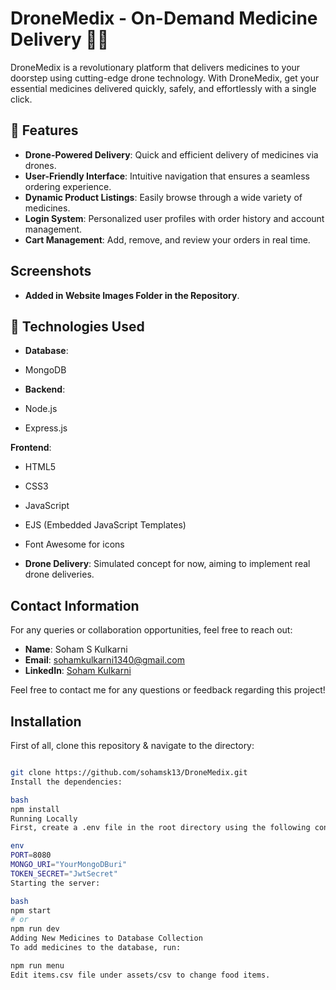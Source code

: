 #  DroneMedix - On-Demand Medicine Delivery 🚁💊
DroneMedix is a revolutionary platform that delivers medicines to your doorstep using cutting-edge drone technology. With DroneMedix, get your essential medicines delivered quickly, safely, and effortlessly with a single click.

## 🚀 Features

- **Drone-Powered Delivery**: Quick and efficient delivery of medicines via drones.
- **User-Friendly Interface**: Intuitive navigation that ensures a seamless ordering experience.
- **Dynamic Product Listings**: Easily browse through a wide variety of medicines.
- **Login System**: Personalized user profiles with order history and account management.
- **Cart Management**: Add, remove, and review your orders in real time.

## Screenshots
- **Added in Website Images Folder in the Repository**.

## 📱 Technologies Used

 - **Database**:
  - MongoDB

  - **Backend**:
  - Node.js
  - Express.js

  **Frontend**: 
  - HTML5
  - CSS3
  - JavaScript
  - EJS (Embedded JavaScript Templates)
  - Font Awesome for icons

- **Drone Delivery**: Simulated concept for now, aiming to implement real drone deliveries.

## Contact Information

For any queries or collaboration opportunities, feel free to reach out:

- **Name**: Soham S Kulkarni
- **Email**: [sohamkulkarni1340@gmail.com](mailto:sohamkulkarni1340@gmail.com)
- **LinkedIn**: [Soham Kulkarni](https://www.linkedin.com/in/soham-kulkarni-63b6b3250/)


Feel free to contact me for any questions or feedback regarding this project!

## Installation

First of all, clone this repository & navigate to the directory:
```bash

git clone https://github.com/sohamsk13/DroneMedix.git
Install the dependencies:

bash
npm install
Running Locally
First, create a .env file in the root directory using the following content and make changes if required:

env
PORT=8080
MONGO_URI="YourMongoDBuri"
TOKEN_SECRET="JwtSecret"
Starting the server:

bash
npm start
# or
npm run dev
Adding New Medicines to Database Collection
To add medicines to the database, run:

npm run menu
Edit items.csv file under assets/csv to change food items.




